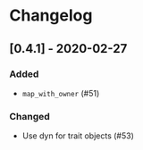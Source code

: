 # Changelog

## [0.4.1] - 2020-02-27
### Added
- `map_with_owner` (#51)

### Changed
- Use dyn for trait objects (#53)
